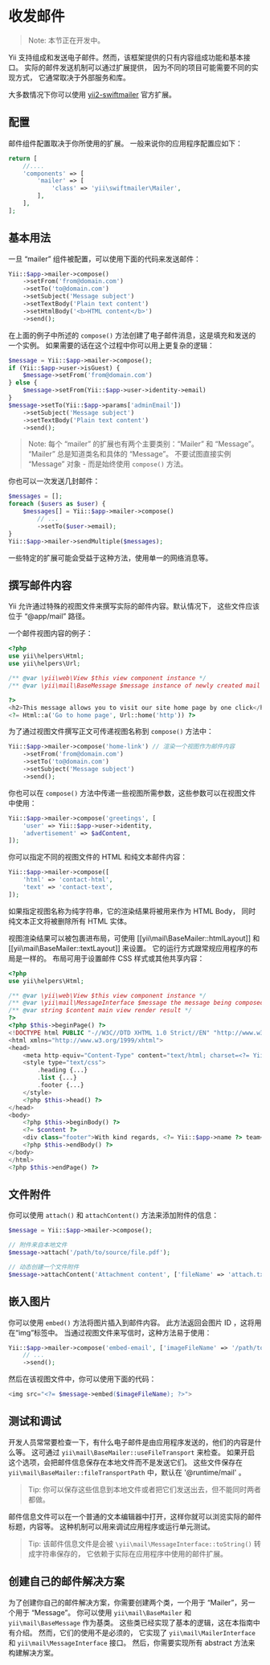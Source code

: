 收发邮件
========

> Note: 本节正在开发中。

Yii 支持组成和发送电子邮件。然而，该框架提供的只有内容组成功能和基本接口。
实际的邮件发送机制可以通过扩展提供，
因为不同的项目可能需要不同的实现方式，
它通常取决于外部服务和库。

大多数情况下你可以使用 [yii2-swiftmailer](https://github.com/yiisoft/yii2-swiftmailer) 官方扩展。


配置
-------

邮件组件配置取决于你所使用的扩展。
一般来说你的应用程序配置应如下：

```php
return [
    //....
    'components' => [
        'mailer' => [
            'class' => 'yii\swiftmailer\Mailer',
        ],
    ],
];
```


基本用法
---------

一旦 “mailer” 组件被配置，可以使用下面的代码来发送邮件：

```php
Yii::$app->mailer->compose()
    ->setFrom('from@domain.com')
    ->setTo('to@domain.com')
    ->setSubject('Message subject')
    ->setTextBody('Plain text content')
    ->setHtmlBody('<b>HTML content</b>')
    ->send();
```

在上面的例子中所述的 `compose()` 方法创建了电子邮件消息，这是填充和发送的一个实例。
如果需要的话在这个过程中你可以用上更复杂的逻辑：

```php
$message = Yii::$app->mailer->compose();
if (Yii::$app->user->isGuest) {
    $message->setFrom('from@domain.com')
} else {
    $message->setFrom(Yii::$app->user->identity->email)
}
$message->setTo(Yii::$app->params['adminEmail'])
    ->setSubject('Message subject')
    ->setTextBody('Plain text content')
    ->send();
```

> Note: 每个 “mailer” 的扩展也有两个主要类别：“Mailer” 
  和 “Message”。 “Mailer” 总是知道类名和具体的 “Message”。
  不要试图直接实例 “Message” 对象 - 而是始终使用 `compose()` 方法。

你也可以一次发送几封邮件：

```php
$messages = [];
foreach ($users as $user) {
    $messages[] = Yii::$app->mailer->compose()
        // ...
        ->setTo($user->email);
}
Yii::$app->mailer->sendMultiple($messages);
```

一些特定的扩展可能会受益于这种方法，使用单一的网络消息等。


撰写邮件内容
------------

Yii 允许通过特殊的视图文件来撰写实际的邮件内容。默认情况下，
这些文件应该位于 “@app/mail” 路径。

一个邮件视图内容的例子：

```php
<?php
use yii\helpers\Html;
use yii\helpers\Url;

/** @var \yii\web\View $this view component instance */
/** @var \yii\mail\BaseMessage $message instance of newly created mail message */

?>
<h2>This message allows you to visit our site home page by one click</h2>
<?= Html::a('Go to home page', Url::home('http')) ?>
```

为了通过视图文件撰写正文可传递视图名称到 `compose()` 方法中：

```php
Yii::$app->mailer->compose('home-link') // 渲染一个视图作为邮件内容
    ->setFrom('from@domain.com')
    ->setTo('to@domain.com')
    ->setSubject('Message subject')
    ->send();
```

你也可以在 `compose()` 方法中传递一些视图所需参数，这些参数可以在视图文件中使用：

```php
Yii::$app->mailer->compose('greetings', [
    'user' => Yii::$app->user->identity,
    'advertisement' => $adContent,
]);
```

你可以指定不同的视图文件的 HTML 和纯文本邮件内容：

```php
Yii::$app->mailer->compose([
    'html' => 'contact-html',
    'text' => 'contact-text',
]);
```

如果指定视图名称为纯字符串，它的渲染结果将被用来作为 HTML Body，
同时纯文本正文将被删除所有 HTML 实体。

视图渲染结果可以被包裹进布局，可使用 [[yii\mail\BaseMailer::htmlLayout]] 和 [[yii\mail\BaseMailer::textLayout]] 来设置。
它的运行方式跟常规应用程序的布局是一样的。
布局可用于设置邮件 CSS 样式或其他共享内容：

```php
<?php
use yii\helpers\Html;

/** @var \yii\web\View $this view component instance */
/** @var \yii\mail\MessageInterface $message the message being composed */
/** @var string $content main view render result */
?>
<?php $this->beginPage() ?>
<!DOCTYPE html PUBLIC "-//W3C//DTD XHTML 1.0 Strict//EN" "http://www.w3.org/TR/xhtml1/DTD/xhtml1-strict.dtd">
<html xmlns="http://www.w3.org/1999/xhtml">
<head>
    <meta http-equiv="Content-Type" content="text/html; charset=<?= Yii::$app->charset ?>" />
    <style type="text/css">
        .heading {...}
        .list {...}
        .footer {...}
    </style>
    <?php $this->head() ?>
</head>
<body>
    <?php $this->beginBody() ?>
    <?= $content ?>
    <div class="footer">With kind regards, <?= Yii::$app->name ?> team</div>
    <?php $this->endBody() ?>
</body>
</html>
<?php $this->endPage() ?>
```


文件附件
---------

你可以使用 `attach()` 和 `attachContent()` 方法来添加附件的信息：

```php
$message = Yii::$app->mailer->compose();

// 附件来自本地文件
$message->attach('/path/to/source/file.pdf');

// 动态创建一个文件附件
$message->attachContent('Attachment content', ['fileName' => 'attach.txt', 'contentType' => 'text/plain']);
```


嵌入图片
---------

你可以使用 `embed()` 方法将图片插入到邮件内容。
此方法返回会图片 ID ，这将用在“img”标签中。
当通过视图文件来写信时，这种方法易于使用：

```php
Yii::$app->mailer->compose('embed-email', ['imageFileName' => '/path/to/image.jpg'])
    // ...
    ->send();
```

然后在该视图文件中，你可以使用下面的代码：

```php
<img src="<?= $message->embed($imageFileName); ?>">
```


测试和调试
-----------

开发人员常常要检查一下，有什么电子邮件是由应用程序发送的，他们的内容是什么等。
这可通过 `yii\mail\BaseMailer::useFileTransport` 来检查。
如果开启这个选项，会把邮件信息保存在本地文件而不是发送它们。
这些文件保存在 `yii\mail\BaseMailer::fileTransportPath` 中，默认在 '@runtime/mail' 。

> Tip: 你可以保存这些信息到本地文件或者把它们发送出去，但不能同时两者都做。

邮件信息文件可以在一个普通的文本编辑器中打开，这样你就可以浏览实际的邮件标题，内容等。
这种机制可以用来调试应用程序或运行单元测试。

> Tip: 该邮件信息文件是会被 `\yii\mail\MessageInterface::toString()` 转成字符串保存的，
  它依赖于实际在应用程序中使用的邮件扩展。


创建自己的邮件解决方案
------------------------

为了创建你自己的邮件解决方案，你需要创建两个类，一个用于 “Mailer”，另一个用于 “Message”。
你可以使用 `yii\mail\BaseMailer` 和 `yii\mail\BaseMessage` 作为基类。
这些类已经实现了基本的逻辑，这在本指南中有介绍。
然而，它们的使用不是必须的，
它实现了 `yii\mail\MailerInterface` 和 `yii\mail\MessageInterface` 接口。
然后，你需要实现所有 abstract 方法来构建解决方案。
